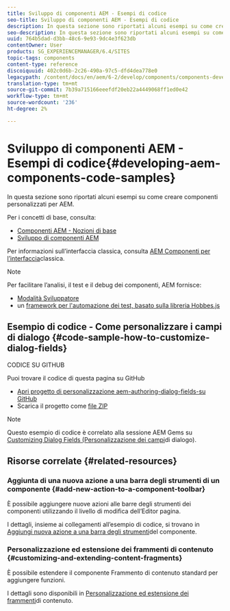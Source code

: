```yaml
---
title: Sviluppo di componenti AEM - Esempi di codice
seo-title: Sviluppo di componenti AEM - Esempi di codice
description: In questa sezione sono riportati alcuni esempi su come creare componenti personalizzati per AEM.
seo-description: In questa sezione sono riportati alcuni esempi su come creare componenti personalizzati per AEM.
uuid: 764b5dad-d3bb-48c6-9e93-9dc4e3f623db
contentOwner: User
products: SG_EXPERIENCEMANAGER/6.4/SITES
topic-tags: components
content-type: reference
discoiquuid: 402c0d6b-2c26-490a-97c5-dfd4dea778e0
legacypath: /content/docs/en/aem/6-2/develop/components/components-develop
translation-type: tm+mt
source-git-commit: 7b39a715166eeefdf20eb22a4449068ff1ed0e42
workflow-type: tm+mt
source-wordcount: '236'
ht-degree: 2%

---
```



# Sviluppo di componenti AEM - Esempi di codice{#developing-aem-components-code-samples}

In questa sezione sono riportati alcuni esempi su come creare componenti personalizzati per AEM.

Per i concetti di base, consulta:

* [Componenti AEM - Nozioni di base](/help/sites-developing/components-basics.md)
* [Sviluppo di componenti AEM](/help/sites-developing/developing-components.md)

Per informazioni sull’interfaccia classica, consulta [AEM Componenti per l’interfaccia](/help/sites-developing/developing-components-classic.md)classica.

>[!NOTE]
>
>Per facilitare l’analisi, il test e il debug dei componenti, AEM fornisce:
>
>* [Modalità Sviluppatore](/help/sites-developing/developer-mode.md)
>* un [framework per l&#39;automazione dei test, basato sulla libreria Hobbes.js](/help/sites-developing/hobbes.md)

>



## Esempio di codice - Come personalizzare i campi di dialogo {#code-sample-how-to-customize-dialog-fields}

CODICE SU GITHUB

Puoi trovare il codice di questa pagina su GitHub

* [Apri progetto di personalizzazione aem-authoring-dialog-fields-su GitHub](https://github.com/Adobe-Marketing-Cloud/aem-authoring-dialog-fields-customization)
* Scarica il progetto come [file ZIP](https://github.com/Adobe-Marketing-Cloud/aem-authoring-dialog-fields-customization/archive/master.zip)

>[!NOTE]
>
>Questo esempio di codice è correlato alla sessione AEM Gems su [Customizing Dialog Fields (Personalizzazione dei campi](https://docs.adobe.com/content/ddc/en/gems/customizing-dialog-fields-in-touch-ui.html)di dialogo).

## Risorse correlate {#related-resources}

### Aggiunta di una nuova azione a una barra degli strumenti di un componente {#add-new-action-to-a-component-toolbar}

È possibile aggiungere nuove azioni alle barre degli strumenti dei componenti utilizzando il livello di modifica dell’Editor pagina.

I dettagli, insieme ai collegamenti all’esempio di codice, si trovano in [Aggiungi nuova azione a una barra degli strumenti](/help/sites-developing/customizing-page-authoring-touch.md#add-new-action-to-a-component-toolbar)del componente.

### Personalizzazione ed estensione dei frammenti di contenuto {#customizing-and-extending-content-fragments}

È possibile estendere il componente Frammento di contenuto standard per aggiungere funzioni.

I dettagli sono disponibili in [Personalizzazione ed estensione dei frammenti](/help/sites-developing/customizing-content-fragments.md)di contenuto.

